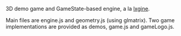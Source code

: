 3D demo game and GameState-based engine, a la [lxgine](https://github.com/GameDevelopmentStudio/lxgine).

Main files are engine.js and geometry.js (using glmatrix). Two game implementations are provided as demos, game.js and gameLogo.js.
